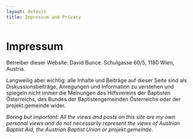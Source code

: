 ```yaml
---
layout: default
title: Impressum and Privacy
---
```


<div class="post">
	<h1 class="pageTitle">Impressum</h1>
	<p>Betreiber dieser Website: David Bunce. Schulgasse 60/5, 1180 Wien, Austria.</p>
	<p>Langweilig aber wichtig: alle Inhalte und Beiträge auf dieser Seite sind als Diskussionsbeiträge, Anregungen und Information zu verstehen und spiegeln nicht immer die Meinungen des Hilfsvereins der Baptisten Österreichs, des Bundes der Baptistengemeinden Österreichs oder der projekt:gemeinde wider.</p>
	<p><em>Boring but important: All the views and posts on this site are my own personal views and do not necessarily represent the views of Austrian Baptist Aid, the Austrian Baptist Union or projekt:gemeinde.</em></p>
</div>
